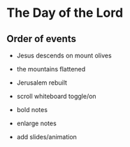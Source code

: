 # The Day of the Lord

## Order of events



- Jesus descends on mount olives

- the mountains flattened
- Jerusalem rebuilt





- scroll whiteboard toggle/on
- bold notes
- enlarge notes
- add slides/animation